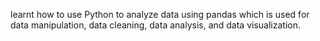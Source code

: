 learnt how to use Python to analyze data using pandas which is used for data manipulation, data cleaning, data analysis, and data visualization.
